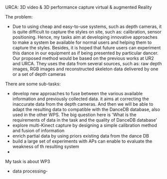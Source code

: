 URCA: 3D video & 3D performance capture virtual & augmented Reality

The problem:
- Due to using cheap and easy-to-use systems, such as depth cameras, it is quite 
difficult to capture the styles on site, such as: calibration, sensor positioning. Hence, my tasks aim at developing innovative approaches to make a 
system be available for normal users and helping them to capture the styles.
Besides, it is hoped that future users can experiment this dance in our equipment
as if being presented by particular dancer. Our proposed method would be based
on the previous works at UR2 and URCA. They uses the data from several sources, such as: raw depth images, RGB images and reconstructed skeleton data delivered by one or a set of depth cameras

There are some sub-tasks:
- develop new approaches to fuse between the various available information and previously collected data. it
aims at correcting the inaccurate data from the depth cameras. And then we will be able to adapt the
resulting data to compatible with the DanceDB database, also used in the other WPS. The big question here is 
'What is the requirements of data in the task and the quality of DanceDB database'
- explore multi-Kinect capture by designing a simple calibration method and fusion of information
- enrich partial data by using priors existing data from the dance DB 
- build a large set of experiments with APs can enable to evaluate the weakness of th resulting system
- 

My task is about WP3
- data processing- 
